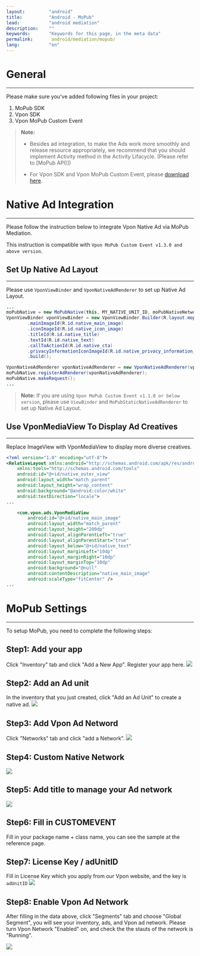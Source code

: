 ```yaml
---
layout:         "android"
title:          "Android - MoPub"
lead:           "android mediation"
description:    ""
keywords:       "Keywords for this page, in the meta data"
permalink:       android/mediation/mopub/
lang:           "en"
---
```


# General
---
Please make sure you've added following files in your project:

1. MoPub SDK
2. Vpon SDK
3. Vpon MoPub Custom Event

>**Note:** 
>
>* Besides ad integration, to make the Ads work more smoothly and release resource appropriately, we recommend that you should implement Activity method in the Activity Lifacycle. (Please refer to [MoPub API)])
>
>* For Vpon SDK and Vpon MoPub Custom Event, please [download here][13].


# Native Ad Integration
---
Please follow the instruction below to integrate Vpon Native Ad via MoPub Mediation.

This instruction is compatible with `Vpon MoPub Custom Event v1.3.0 and above version`.


## Set Up Native Ad Layout
---
Please use `VponViewBinder` and `VponNativeAdRenderer` to set up Native Ad Layout.


```java
...
moPubNative = new MoPubNative(this, MY_NATIVE_UNIT_ID, moPubNativeNetworkListener);
VponViewBinder vponViewBinder = new VponViewBinder.Builder(R.layout.mopub_native_layout)
        .mainImageId(R.id.native_main_image)
        .iconImageId(R.id.native_icon_image)
        .titleId(R.id.native_title)
        .textId(R.id.native_text)
        .callToActionId(R.id.native_cta)
        .privacyInformationIconImageId(R.id.native_privacy_information_icon_image)
        .build();

VponNativeAdRenderer vponNativeAdRenderer = new VponNativeAdRenderer(vponViewBinder);
moPubNative.registerAdRenderer(vponNativeAdRenderer);
moPubNative.makeRequest();
...
```

>**Note:** If you are using `Vpon MoPub Custom Event v1.1.0 or below version`, please use `ViewBinder` and `MoPubStaticNativeAdRenderer` to set up Native Ad Layout.

## Use VponMediaView To Display Ad Creatives
---

Replace ImageView with VponMediaView to display more diverse creatives.


```xml
<?xml version="1.0" encoding="utf-8"?>
<RelativeLayout xmlns:android="http://schemas.android.com/apk/res/android"
    xmlns:tools="http://schemas.android.com/tools"
    android:id="@+id/native_outer_view"
    android:layout_width="match_parent"
    android:layout_height="wrap_content"
    android:background="@android:color/white"
    android:textDirection="locale">
...

    <com.vpon.ads.VponMediaView
        android:id="@+id/native_main_image"
        android:layout_width="match_parent"
        android:layout_height="200dp"
        android:layout_alignParentLeft="true"
        android:layout_alignParentStart="true"
        android:layout_below="@+id/native_text"
        android:layout_marginLeft="10dp"
        android:layout_marginRight="10dp"
        android:layout_marginTop="10dp"
        android:background="@null"
        android:contentDescription="native_main_image"
        android:scaleType="fitCenter" />
...
```


# MoPub Settings
---
To setup MoPub, you need to complete the following steps:

## Step1: Add your app
Click "Inventory" tab and click "Add a New App". Register your app here.
![][6]

## Step2: Add an Ad unit
In the inventory that you just created, click "Add an Ad Unit" to create a native ad.
![][7]

## Step3: Add Vpon Ad Netword
Click "Networks" tab and click "add a Network".
![][1]

## Step4: Custom Native Network
![][2]

## Step5: Add title to manage your Ad network

![][3]

## Step6: Fill in CUSTOMEVENT
Fill in your package name + class name, you can see the sample at the reference page.

## Step7: License Key / adUnitID
Fill in License Key which you apply from our Vpon website, and the key is `adUnitID`
![][8]

## Step8: Enable Vpon Ad Network
After filling in the data above, click "Segments" tab and choose "Global Segment", you will see your inventory, ads, and Vpon ad network. Please turn Vpon Network "Enabled" on, and check the the stauts of the network is "Running".

![][9]


  [1]: {{site.imgurl}}/Mopub_001.png
  [2]: {{site.imgurl}}/Mopub_002.png
  [3]: {{site.imgurl}}/Mopub_003.png
  [4]: {{site.imgurl}}/Mopub_004-a.png
  [5]: {{site.imgurl}}/Mopub_005.png
  [6]: {{site.imgurl}}/Mopub_006.png
  [7]: {{site.imgurl}}/Mopub_007.png
  [8]: {{site.imgurl}}/Mopub_013.png
  [9]: {{site.imgurl}}/Mopub_009.png
[13]: {{site.baseurl}}/android/download
[MoPub API]: https://developers.mopub.com/publishers/reference/android/LifeCycleListener/#public-void-onpauseactivity-activity